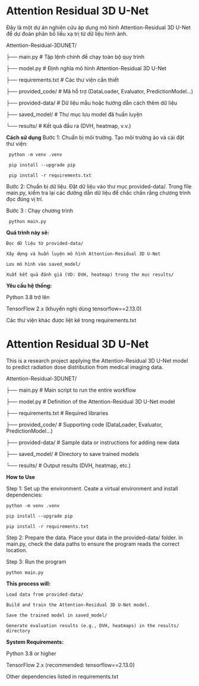 # Attention Residual 3D U-Net
Đây là một dự án nghiên cứu áp dụng mô hình Attention-Residual 3D U-Net để dự đoán phân bố liều xạ trị từ dữ liệu hình ảnh.

Attention-Residual-3DUNET/

  ├── main.py # Tập lệnh chính để chạy toàn bộ quy trình
  
  ├── model.py # Định nghĩa mô hình Attention-Residual 3D U-Net
  
  ├── requirements.txt # Các thư viện cần thiết
  
  ├── provided_code/ # Mã hỗ trợ (DataLoader, Evaluator, PredictionModel...)
  
  ├── provided-data/ # Dữ liệu mẫu hoặc hướng dẫn cách thêm dữ liệu
  
  ├── saved_model/ # Thư mục lưu model đã huấn luyện
  
  └── results/ # Kết quả đầu ra (DVH, heatmap, v.v.)
  
**Cách sử dụng**
   Bước 1: Chuẩn bị môi trường. Tạo môi trường ảo và cài đặt thư viện:
   
     python -m venv .venv

     pip install --upgrade pip
     
     pip install -r requirements.txt
     
   Bước 2: Chuẩn bị dữ liệu. Đặt dữ liệu vào thư mục provided-data/. Trong file main.py, kiểm tra lại các đường dẫn dữ liệu để chắc chắn rằng chương trình đọc đúng vị trí.
   
   Bước 3 : Chạy chương trình
   
     python main.py
     
**Quá trình này sẽ:**

    Đọc dữ liệu từ provided-data/
    
    Xây dựng và huấn luyện mô hình Attention-Residual 3D U-Net
    
    Lưu mô hình vào saved_model/
    
    Xuất kết quả đánh giá (VD: DVH, heatmap) trong thư mục results/
    
**Yêu cầu hệ thống:**

   Python 3.8 trở lên

   TensorFlow 2.x (khuyến nghị dùng tensorflow==2.13.0)
   
   Các thư viện khác được liệt kê trong requirements.txt
   


# Attention Residual 3D U-Net
This is a research project applying the Attention-Residual 3D U-Net model to predict radiation dose distribution from medical imaging data.

Attention-Residual-3DUNET/

  ├── main.py           # Main script to run the entire workflow
  
  ├── model.py          # Definition of the Attention-Residual 3D U-Net model
  
  ├── requirements.txt  # Required libraries
  
  ├── provided_code/    # Supporting code (DataLoader, Evaluator, PredictionModel...)
  
  ├── provided-data/    # Sample data or instructions for adding new data
  
  ├── saved_model/      # Directory to save trained models
  
  └── results/          # Output results (DVH, heatmap, etc.)
  
**How to Use**

  Step 1: Set up the environment. Ceate a virtual environment and install dependencies:
  
    python -m venv .venv

    pip install --upgrade pip
    
    pip install -r requirements.txt
    
  Step 2: Prepare the data. Place your data in the provided-data/ folder. In main.py, check the data paths to ensure the program reads the correct location.
  
  Step 3: Run the program
  
    python main.py
    
**This process will:**

    Load data from provided-data/
    
    Build and train the Attention-Residual 3D U-Net model.
    
    Save the trained model in saved_model/
    
    Generate evaluation results (e.g., DVH, heatmaps) in the results/ directory
    
**System Requirements:** 

  Python 3.8 or higher 
  
  TensorFlow 2.x (recommended: tensorflow==2.13.0)
  
  Other dependencies listed in requirements.txt
  
